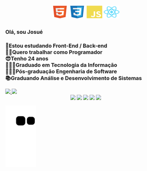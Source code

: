 
<div align="center"><br>
  <img align="rigth" alt="Josue-HTML" height="40" width="50" src="https://raw.githubusercontent.com/devicons/devicon/master/icons/html5/html5-original.svg">
  <img align="" alt="Josue-CSS" height="40" width="50" src="https://raw.githubusercontent.com/devicons/devicon/master/icons/css3/css3-original.svg">
  <img align="" alt="Josue-Js" height="40" width="50" src="https://raw.githubusercontent.com/devicons/devicon/master/icons/javascript/javascript-plain.svg">
  <img align="t" alt="Josue-React" height="40" width="50" src="https://raw.githubusercontent.com/devicons/devicon/master/icons/react/react-original.svg">
</div>


##

<div align="left">
  <h3>Olá, sou Josué <h3>
  📖Estou estudando Front-End / Back-end
   <br>
  👨‍💻Quero trabalhar como Programador
    <br>
  😎Tenho 24 anos
   <br>
  👨🏻‍🎓Graduado em Tecnologia da Informação 
  <br>
  👨🏻‍🎓Pós-graduação Engenharia de Software
  <br>
  📚Graduando Análise e Desenvolvimento de Sistemas
  
</div>

<a href="https://github.com/JosueLeopoldo">
  <img height="130em" src="https://github-readme-stats.vercel.app/api?username=JosueLeopoldo&show_icons=true&theme=dracula&include_all_commits=true&count_private=true"/>
  <img height="130em" src="https://github-readme-stats.vercel.app/api/top-langs/?username=JosueLeopoldo&layout=compact&langs_count=7&theme=dracula"/>
</div>
  
  <div align="center">
  <a href="https://www.instagram.com/josue_leopoldo/" target="_blank"><img src="https://img.shields.io/badge/-Instagram-%23E4405F?style=for-the-badge&logo=instagram&logoColor=white" target="_blank"></a>
 	<a href="https://www.twitch.tv/josueleopoldo0" target="_blank"><img src="https://img.shields.io/badge/Twitch-9146FF?style=for-the-badge&logo=twitch&logoColor=white" target="_blank"></a>
 <a href="https://discord.gg/wagxzStdcR" target="_blank"><img src="https://img.shields.io/badge/Discord-7289DA?style=for-the-badge&logo=discord&logoColor=white" target="_blank"></a> 
  <a href = "mailto:contatojosueleopoldo@gmail.com"><img src="https://img.shields.io/badge/-Gmail-%23333?style=for-the-badge&logo=gmail&logoColor=white" target="_blank"></a>
  <a href="https://br.linkedin.com/in/josu%C3%A9-leopoldo-75067821b?trk=public_profile_samename-profile" target="_blank"><img src="https://img.shields.io/badge/-LinkedIn-%230077B5?style=for-the-badge&logo=linkedin&logoColor=white" target="_blank"></a> 
</div> 
  
![snake gif](https://github.com/JosueLeopoldo/JosueLeopoldo/blob/output/github-contribution-grid-snake.svg)
